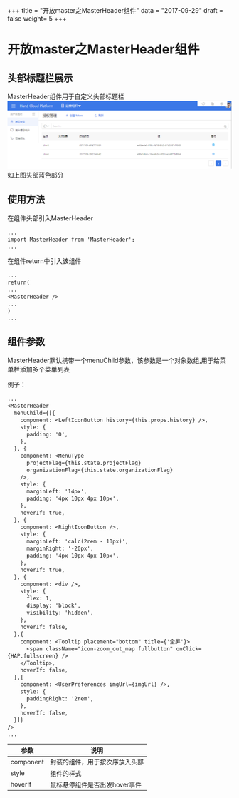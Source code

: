 +++
title = "开放master之MasterHeader组件"
data = "2017-09-29"
draft = false
weight= 5
+++

# 开放master之MasterHeader组件

## 头部标题栏展示
MasterHeader组件用于自定义头部标题栏
![](../images/masterheader.jpg)
如上图头部蓝色部分

## 使用方法
在组件头部引入MasterHeader
```
...
import MasterHeader from 'MasterHeader';
...
```
在组件return中引入该组件
```
...
return(
...
<MasterHeader />
...
)
...
```
## 组件参数
MasterHeader默认携带一个menuChild参数，该参数是一个对象数组,用于给菜单栏添加多个菜单列表

例子：
```
...
<MasterHeader
  menuChild={[{
    component: <LeftIconButton history={this.props.history} />,
    style: {
      padding: '0',
    },
  }, {
    component: <MenuType
      projectFlag={this.state.projectFlag}
      organizationFlag={this.state.organizationFlag}
    />,
    style: {
      marginLeft: '14px',
      padding: '4px 10px 4px 10px',
    },
    hoverIf: true,
  }, {
    component: <RightIconButton />,
    style: {
      marginLeft: 'calc(2rem - 10px)',
      marginRight: '-20px',
      padding: '4px 10px 4px 10px',
    },
    hoverIf: true,
  }, {
    component: <div />,
    style: {
      flex: 1,
      display: 'block',
      visibility: 'hidden',
    },
    hoverIf: false,
  },{
    component: <Tooltip placement="bottom" title={'全屏'}>
      <span className="icon-zoom_out_map fullbutton" onClick={HAP.fullscreen} />
    </Tooltip>,
    hoverIf: false,
  },{
    component: <UserPreferences imgUrl={imgUrl} />,
    style: {
      paddingRight: '2rem',
    },
    hoverIf: false,
  }]}
/>
...
```

参数 | 说明
--- | ---
component |  封装的组件，用于按次序放入头部
style | 组件的样式
hoverIf | 鼠标悬停组件是否出发hover事件